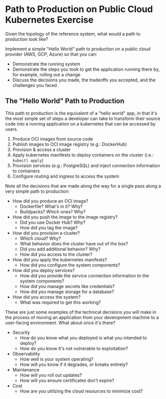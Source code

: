 #   Path to Production on Public Cloud Kubernetes Exercise

Given the topology of the reference system, what would a path to production look like?

Implement a simple "Hello World" path to production on a public cloud provider (AWS, GCP, Azure) so that you can:

-   Demonstrate the running system
-   Demonstrate the steps you took to get the application running there by, for example, rolling out a change
-   Discuss the decisions you made, the tradeoffs you accepted, and the challenges you faced

##  The "Hello World" Path to Production

This path to production is the equivalent of a "hello world" app, in that it's the most simple set of steps a developer can take to transform their source code into a running application on a kubernetes that can be accessed by users.

1.  Produce OCI images from source code
1.  Publish images to OCI image registry (e.g.: DockerHub)
1.  Provision & access a cluster
1.  Apply kubernetes manifests to deploy containers on the cluster (i.e.: `kubectl apply`)
1.  Provision services (e.g.: PostgreSQL) and inject connection information to containers
1.  Configure routing and ingress to access the system

Note all the decisions that are made along the way for a single pass along a very simple path to production:

-   How did you produce an OCI image?
    -   Dockerfile? What's in it? Why?
    -   Buildpacks? Which ones? Why?
-   How did you push the image to the image registry?
    -   Did you use Docker Hub? Why?
    -   How did you tag the image?
-   How did you provision a cluster?
    -   Which cloud? Why?
    -   What behavior does the cluster have out of the box?
    -   Did you add additional behavior? Why?
    -   How did you access to the cluster?
-   How did you apply the kubernetes manifests?
    -   How did you configure the system components?
-   How did you deploy services?
    -   How did you provide the service connection information to the system components?
    -   How did you manage secrets like credentials?
    -   How did you manage storage for a database?
-   How did you access the system?
    -   What was required to get this working?

These are just some examples of the technical decisions you will make in the process of moving an application from your development machine to a user-facing environment. What about once it's there?

-   Security
    -   How do you know what you deployed is what you intended to deploy?
    -   How do you know it's not vulnerable to exploitation?
-   Observability
    -   How well is your system operating?
    -   How will you know if it degrades, or breaks entirely?
-   Maintenance
    -   How will you roll out updates?
    -   How will you ensure certificates don't expire?
-   Cost
    -   How are you utilizing the cloud resources to minimize cost?
